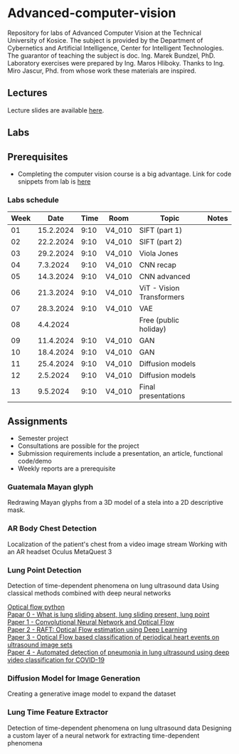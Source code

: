 # Advanced-computer-vision
Repository for labs of Advanced Computer Vision at the Technical University of Kosice. The subject is provided by the Department of Cybernetics and Artificial Intelligence, Center for Intelligent Technologies.  
The guarantor of teaching the subject is doc. Ing. Marek Bundzel, PhD.  Laboratory exercises were prepared by Ing. Maros Hliboky. Thanks to Ing. Miro Jascur, Phd. from whose work these materials are inspired.

## Lectures
Lecture slides are available [here](https://tinyurl.com/MaterialyPPV).

## Labs
## Prerequisites
- Completing the computer vision course is a big advantage. Link for code snippets from lab is [here](https://github.com/servoNoDev/Computer-vision)

### Labs schedule
| **Week** | **Date**  | **Time** | **Room** | **Topic**                 | **Notes** |
|----------|-----------|----------|----------|---------------------------|-----------|
| 01       | 15.2.2024 | 9:10     | V4_010   | SIFT (part 1)             |           |
| 02       | 22.2.2024 | 9:10     | V4_010   | SIFT (part 2)             |           |
| 03       | 29.2.2024 | 9:10     | V4_010   | Viola Jones               |           |
| 04       | 7.3.2024  | 9:10     | V4_010   | CNN recap                 |           |
| 05       | 14.3.2024 | 9:10     | V4_010   | CNN advanced              |           |
| 06       | 21.3.2024 | 9:10     | V4_010   | ViT - Vision Transformers |           |
| 07       | 28.3.2024 | 9:10     | V4_010   | VAE                       |           |
| 08       | 4.4.2024  |          |          | Free (public holiday)     |           |
| 09       | 11.4.2024 | 9:10     | V4_010   | GAN                       |           |
| 10       | 18.4.2024 | 9:10     | V4_010   | GAN                       |           |
| 11       | 25.4.2024 | 9:10     | V4_010   | Diffusion models          |           |
| 12       | 2.5.2024  | 9:10     | V4_010   | Diffusion models          |           |
| 13       | 9.5.2024  | 9:10     | V4_010   | Final presentations       |           |


## Assignments
- Semester project
- Consultations are possible for the project
- Submission requirements include a presentation, an article, functional code/demo
- Weekly reports are a prerequisite

### Guatemala Mayan glyph
Redrawing Mayan glyphs from a 3D model of a stela into a 2D descriptive mask.

### AR Body Chest Detection
Localization of the patient's chest from a video image stream
Working with an AR headset Oculus MetaQuest 3

### Lung Point Detection
Detection of time-dependent phenomena on lung ultrasound data
Using classical methods combined with deep neural networks

[Optical flow python](https://www.geeksforgeeks.org/python-opencv-dense-optical-flow/)   
[Papar 0 - What is lung sliding absent, lung sliding present, lung point](https://www.ncbi.nlm.nih.gov/pmc/articles/PMC8439137/)   
[Paper 1 - Convolutional Neural Network and Optical Flow](https://www.mdpi.com/2072-4292/14/13/2994)   
[Paper 2 - RAFT: Optical Flow estimation using Deep Learning](https://learnopencv.com/optical-flow-using-deep-learning-raft/)  
[Paper 3 - Optical Flow based classification of periodical heart events on ultrasound image sets](https://www.duo.uio.no/bitstream/handle/10852/60017/5/Optical-Flow-based-classification-of-periodical-heart-events-on-ultrasound-image-sets.pdf)  
[Paper 4 - Automated detection of pneumonia in lung ultrasound using deep video classification for COVID-19](https://www.sciencedirect.com/science/article/pii/S2352914821001714) 


###  Diffusion Model for Image Generation
Creating a generative image model to expand the dataset

### Lung Time Feature Extractor
Detection of time-dependent phenomena on lung ultrasound data
Designing a custom layer of a neural network for extracting time-dependent phenomena



[//]: # (## Part 1: SIFT - Scale-Invariant Feature Transform)

[//]: # ()
[//]: # (### Week 1)

[//]: # (- Semester project topic introduction)

[//]: # (- Introduction to SIFT.)

[//]: # ()
[//]: # (### Week 2)

[//]: # (- SIFT full implementation )

[//]: # ()
[//]: # (## Part 2: Viola-Jones detector)

[//]: # (### Week 3)

[//]: # (- Viola-Jones fill implementation)

[//]: # ()
[//]: # (## Part 3: CV and deep learning principles)

[//]: # ()
[//]: # (### Week 4)

[//]: # (- PyTorch introduction)

[//]: # (- DataLoader explanation)

[//]: # (- Image classification)

[//]: # (- Basic CNN explain )

[//]: # (- Metrics)

[//]: # (- W&B)

[//]: # ()
[//]: # (### Week 5)

[//]: # (- NN reguralization)

[//]: # ()
[//]: # (### Week 6)

[//]: # (- Free :&#41;)

[//]: # ()
[//]: # (### Week 7)

[//]: # (- Segmentation)

[//]: # ()
[//]: # (### Week 8)

[//]: # (- Data preprocessing)

[//]: # (- Data augumentation)

[//]: # ()
[//]: # (### Week 9)

[//]: # (- Build your own block)

[//]: # (- Transfer learning)

[//]: # (- Monai)

[//]: # ()
[//]: # (### Week 10)

[//]: # (- GAN)

[//]: # ()
[//]: # (### Week 11)

[//]: # (- CPU vs. GPU.)

[//]: # (- Parallelism )

[//]: # ()
[//]: # (## Part 4: Pointcloud)

[//]: # (### Week 12)

[//]: # (- Introduction to pointcloud)

[//]: # ()
[//]: # (### Week 13)

[//]: # (- Defense of semester projects for the KKUI committee )
